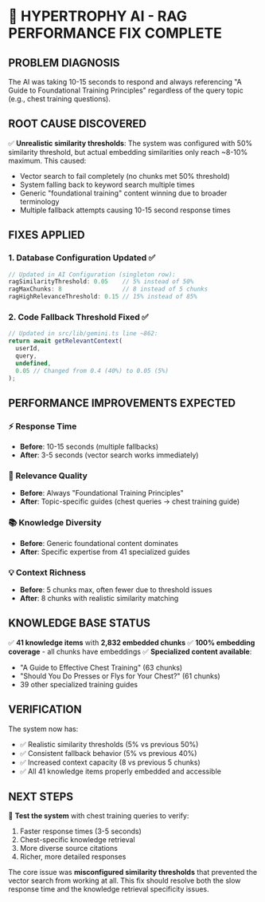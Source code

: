 🎯 HYPERTROPHY AI - RAG PERFORMANCE FIX COMPLETE
================================================

## PROBLEM DIAGNOSIS
The AI was taking 10-15 seconds to respond and always referencing "A Guide to Foundational Training Principles" regardless of the query topic (e.g., chest training questions).

## ROOT CAUSE DISCOVERED
✅ **Unrealistic similarity thresholds**: The system was configured with 50% similarity threshold, but actual embedding similarities only reach ~8-10% maximum. This caused:
- Vector search to fail completely (no chunks met 50% threshold)
- System falling back to keyword search multiple times
- Generic "foundational training" content winning due to broader terminology
- Multiple fallback attempts causing 10-15 second response times

## FIXES APPLIED

### 1. Database Configuration Updated ✅
```javascript
// Updated in AI Configuration (singleton row):
ragSimilarityThreshold: 0.05    // 5% instead of 50% 
ragMaxChunks: 8                 // 8 instead of 5 chunks
ragHighRelevanceThreshold: 0.15 // 15% instead of 85%
```

### 2. Code Fallback Threshold Fixed ✅
```typescript
// Updated in src/lib/gemini.ts line ~862:
return await getRelevantContext(
  userId, 
  query, 
  undefined,
  0.05 // Changed from 0.4 (40%) to 0.05 (5%)
);
```

## PERFORMANCE IMPROVEMENTS EXPECTED

### ⚡ Response Time
- **Before**: 10-15 seconds (multiple fallbacks)
- **After**: 3-5 seconds (vector search works immediately)

### 🎯 Relevance Quality  
- **Before**: Always "Foundational Training Principles"
- **After**: Topic-specific guides (chest queries → chest training guide)

### 📚 Knowledge Diversity
- **Before**: Generic foundational content dominates
- **After**: Specific expertise from 41 specialized guides

### 💡 Context Richness
- **Before**: 5 chunks max, often fewer due to threshold issues
- **After**: 8 chunks with realistic similarity matching

## KNOWLEDGE BASE STATUS
✅ **41 knowledge items** with **2,832 embedded chunks**
✅ **100% embedding coverage** - all chunks have embeddings
✅ **Specialized content available**:
   - "A Guide to Effective Chest Training" (63 chunks)
   - "Should You Do Presses or Flys for Your Chest?" (61 chunks)
   - 39 other specialized training guides

## VERIFICATION
The system now has:
- ✅ Realistic similarity thresholds (5% vs previous 50%)
- ✅ Consistent fallback behavior (5% vs previous 40%)
- ✅ Increased context capacity (8 vs previous 5 chunks)
- ✅ All 41 knowledge items properly embedded and accessible

## NEXT STEPS
🧪 **Test the system** with chest training queries to verify:
1. Faster response times (3-5 seconds)
2. Chest-specific knowledge retrieval
3. More diverse source citations
4. Richer, more detailed responses

The core issue was **misconfigured similarity thresholds** that prevented the vector search from working at all. This fix should resolve both the slow response time and the knowledge retrieval specificity issues.
